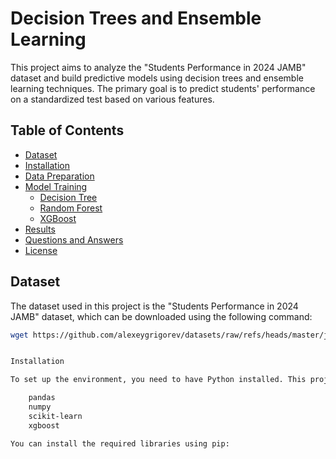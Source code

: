 # Decision Trees and Ensemble Learning

This project aims to analyze the "Students Performance in 2024 JAMB" dataset and build predictive models using decision trees and ensemble learning techniques. The primary goal is to predict students' performance on a standardized test based on various features.

## Table of Contents

- [Dataset](#dataset)
- [Installation](#installation)
- [Data Preparation](#data-preparation)
- [Model Training](#model-training)
  - [Decision Tree](#decision-tree)
  - [Random Forest](#random-forest)
  - [XGBoost](#xgboost)
- [Results](#results)
- [Questions and Answers](#questions-and-answers)
- [License](#license)

## Dataset

The dataset used in this project is the "Students Performance in 2024 JAMB" dataset, which can be downloaded using the following command:

```bash
wget https://github.com/alexeygrigorev/datasets/raw/refs/heads/master/jamb_exam_results.csv


Installation

To set up the environment, you need to have Python installed. This project uses the following libraries:

    pandas
    numpy
    scikit-learn
    xgboost

You can install the required libraries using pip: